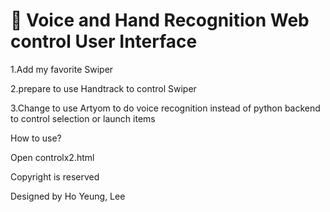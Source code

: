 :tophat: Voice and Hand Recognition Web control User Interface
=====

1.Add my favorite Swiper

2.prepare to use Handtrack to control Swiper

3.Change to use Artyom to do voice recognition instead of python backend to control selection or launch items


How to use?

Open controlx2.html

Copyright is reserved

Designed by Ho Yeung, Lee
